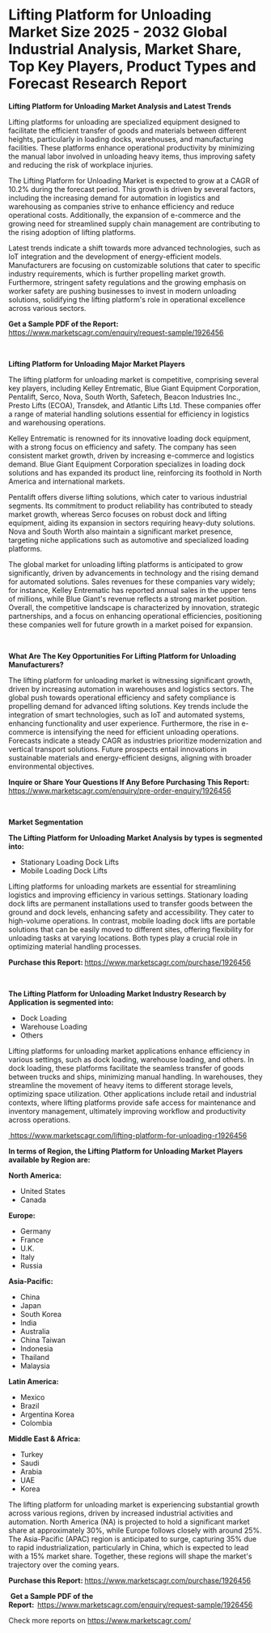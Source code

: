 <p><h1>Lifting Platform for Unloading Market Size 2025 - 2032 Global Industrial Analysis, Market Share, Top Key Players, Product Types and Forecast Research Report</h1></p><p><strong>Lifting Platform for Unloading Market Analysis and Latest Trends</strong></p>
<p><p>Lifting platforms for unloading are specialized equipment designed to facilitate the efficient transfer of goods and materials between different heights, particularly in loading docks, warehouses, and manufacturing facilities. These platforms enhance operational productivity by minimizing the manual labor involved in unloading heavy items, thus improving safety and reducing the risk of workplace injuries.</p><p>The Lifting Platform for Unloading Market is expected to grow at a CAGR of 10.2% during the forecast period. This growth is driven by several factors, including the increasing demand for automation in logistics and warehousing as companies strive to enhance efficiency and reduce operational costs. Additionally, the expansion of e-commerce and the growing need for streamlined supply chain management are contributing to the rising adoption of lifting platforms.</p><p>Latest trends indicate a shift towards more advanced technologies, such as IoT integration and the development of energy-efficient models. Manufacturers are focusing on customizable solutions that cater to specific industry requirements, which is further propelling market growth. Furthermore, stringent safety regulations and the growing emphasis on worker safety are pushing businesses to invest in modern unloading solutions, solidifying the lifting platform's role in operational excellence across various sectors.</p></p>
<p><strong>Get a Sample PDF of the Report:&nbsp;</strong> <a href="https://www.marketscagr.com/enquiry/request-sample/1926456?utm_campaign=1895&utm_medium=2&utm_source=Github&utm_content=ia&utm_term=15012025&utm_id=lifting-platform-for-unloading">https://www.marketscagr.com/enquiry/request-sample/1926456</a></p>
<p>&nbsp;</p>
<p><strong>Lifting Platform for Unloading Major Market Players</strong></p>
<p><p>The lifting platform for unloading market is competitive, comprising several key players, including Kelley Entrematic, Blue Giant Equipment Corporation, Pentalift, Serco, Nova, South Worth, Safetech, Beacon Industries Inc., Presto Lifts (ECOA), Transdek, and Atlantic Lifts Ltd. These companies offer a range of material handling solutions essential for efficiency in logistics and warehousing operations.</p><p>Kelley Entrematic is renowned for its innovative loading dock equipment, with a strong focus on efficiency and safety. The company has seen consistent market growth, driven by increasing e-commerce and logistics demand. Blue Giant Equipment Corporation specializes in loading dock solutions and has expanded its product line, reinforcing its foothold in North America and international markets.</p><p>Pentalift offers diverse lifting solutions, which cater to various industrial segments. Its commitment to product reliability has contributed to steady market growth, whereas Serco focuses on robust dock and lifting equipment, aiding its expansion in sectors requiring heavy-duty solutions. Nova and South Worth also maintain a significant market presence, targeting niche applications such as automotive and specialized loading platforms.</p><p>The global market for unloading lifting platforms is anticipated to grow significantly, driven by advancements in technology and the rising demand for automated solutions. Sales revenues for these companies vary widely; for instance, Kelley Entrematic has reported annual sales in the upper tens of millions, while Blue Giant's revenue reflects a strong market position. Overall, the competitive landscape is characterized by innovation, strategic partnerships, and a focus on enhancing operational efficiencies, positioning these companies well for future growth in a market poised for expansion.</p></p>
<p>&nbsp;</p>
<p><strong>What Are The Key Opportunities For Lifting Platform for Unloading Manufacturers?</strong></p>
<p><p>The lifting platform for unloading market is witnessing significant growth, driven by increasing automation in warehouses and logistics sectors. The global push towards operational efficiency and safety compliance is propelling demand for advanced lifting solutions. Key trends include the integration of smart technologies, such as IoT and automated systems, enhancing functionality and user experience. Furthermore, the rise in e-commerce is intensifying the need for efficient unloading operations. Forecasts indicate a steady CAGR as industries prioritize modernization and vertical transport solutions. Future prospects entail innovations in sustainable materials and energy-efficient designs, aligning with broader environmental objectives.</p></p>
<p><strong>Inquire or Share Your Questions If Any Before Purchasing This Report:</strong> <a href="https://www.marketscagr.com/enquiry/pre-order-enquiry/1926456?utm_campaign=1895&utm_medium=2&utm_source=Github&utm_content=ia&utm_term=15012025&utm_id=lifting-platform-for-unloading">https://www.marketscagr.com/enquiry/pre-order-enquiry/1926456</a></p>
<p>&nbsp;</p>
<p><strong>Market Segmentation</strong></p>
<p><strong>The Lifting Platform for Unloading Market Analysis by types is segmented into:</strong></p>
<p><ul><li>Stationary Loading Dock Lifts</li><li>Mobile Loading Dock Lifts</li></ul></p>
<p><p>Lifting platforms for unloading markets are essential for streamlining logistics and improving efficiency in various settings. Stationary loading dock lifts are permanent installations used to transfer goods between the ground and dock levels, enhancing safety and accessibility. They cater to high-volume operations. In contrast, mobile loading dock lifts are portable solutions that can be easily moved to different sites, offering flexibility for unloading tasks at varying locations. Both types play a crucial role in optimizing material handling processes.</p></p>
<p><strong>Purchase this Report:&nbsp;</strong><a href="https://www.marketscagr.com/purchase/1926456?utm_campaign=1895&utm_medium=2&utm_source=Github&utm_content=ia&utm_term=15012025&utm_id=lifting-platform-for-unloading">https://www.marketscagr.com/purchase/1926456</a></p>
<p>&nbsp;</p>
<p><strong>The Lifting Platform for Unloading Market Industry Research by Application is segmented into:</strong></p>
<p><ul><li>Dock Loading</li><li>Warehouse Loading</li><li>Others</li></ul></p>
<p><p>Lifting platforms for unloading market applications enhance efficiency in various settings, such as dock loading, warehouse loading, and others. In dock loading, these platforms facilitate the seamless transfer of goods between trucks and ships, minimizing manual handling. In warehouses, they streamline the movement of heavy items to different storage levels, optimizing space utilization. Other applications include retail and industrial contexts, where lifting platforms provide safe access for maintenance and inventory management, ultimately improving workflow and productivity across operations.</p></p>
<p><a href="https://www.marketscagr.com/lifting-platform-for-unloading-r1926456?utm_campaign=1895&utm_medium=2&utm_source=Github&utm_content=ia&utm_term=15012025&utm_id=lifting-platform-for-unloading">&nbsp;https://www.marketscagr.com/lifting-platform-for-unloading-r1926456</a></p>
<p><strong>In terms of Region, the Lifting Platform for Unloading Market Players available by Region are:</strong></p>
<p>
    <p> <strong> North America: </strong>
        <ul>
            <li>United States</li>
            <li>Canada</li>
        </ul>
        </p> 
    <p> <strong> Europe: </strong>
        <ul>
            <li>Germany</li>
            <li>France</li>
            <li>U.K.</li>
            <li>Italy</li>
            <li>Russia</li>
        </ul>
        </p> 
    <p> <strong> Asia-Pacific: </strong>
        <ul>
            <li>China</li>
            <li>Japan</li>
            <li>South Korea</li>
            <li>India</li>
            <li>Australia</li>
            <li>China Taiwan</li>
            <li>Indonesia</li>
            <li>Thailand</li>
            <li>Malaysia</li>
        </ul>
        </p> 
    <p> <strong> Latin America: </strong>
        <ul>
            <li>Mexico</li>
            <li>Brazil</li>
            <li>Argentina Korea</li>
            <li>Colombia</li>
        </ul>
        </p> 
    <p> <strong> Middle East & Africa: </strong>
        <ul>
            <li>Turkey</li>
            <li>Saudi</li>
            <li>Arabia</li>
            <li>UAE</li>
            <li>Korea</li>
        </ul>
    </p>
    </p>
<p><p>The lifting platform for unloading market is experiencing substantial growth across various regions, driven by increased industrial activities and automation. North America (NA) is projected to hold a significant market share at approximately 30%, while Europe follows closely with around 25%. The Asia-Pacific (APAC) region is anticipated to surge, capturing 35% due to rapid industrialization, particularly in China, which is expected to lead with a 15% market share. Together, these regions will shape the market's trajectory over the coming years.</p></p>
<p><strong>Purchase this Report: </strong><a href="https://www.marketscagr.com/purchase/1926456?utm_campaign=1895&utm_medium=2&utm_source=Github&utm_content=ia&utm_term=15012025&utm_id=lifting-platform-for-unloading">https://www.marketscagr.com/purchase/1926456</a></p>
<p>&nbsp;<strong>Get a Sample PDF of the Report:&nbsp;&nbsp;</strong><a href="https://www.marketscagr.com/enquiry/request-sample/1926456?utm_campaign=1895&utm_medium=2&utm_source=Github&utm_content=ia&utm_term=15012025&utm_id=lifting-platform-for-unloading">https://www.marketscagr.com/enquiry/request-sample/1926456</a></p>
<p><strong></strong></p>
<p>Check more reports on <a href="https://www.marketscagr.com/?utm_campaign=1895&utm_medium=2&utm_source=Github&utm_content=ia&utm_term=15012025&utm_id=lifting-platform-for-unloading">https://www.marketscagr.com/</a></p>